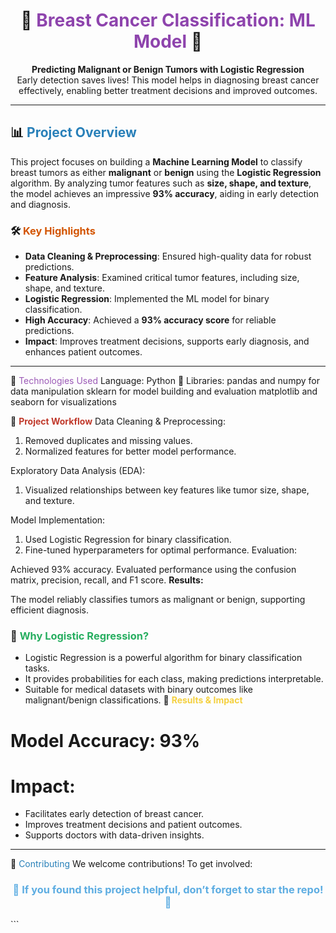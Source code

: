 <h1 align="center">💖 <span style="color: #8E44AD;">Breast Cancer Classification: ML Model</span> 💖</h1>  

<p align="center">  
    <b>Predicting Malignant or Benign Tumors with Logistic Regression</b><br>  
    Early detection saves lives! This model helps in diagnosing breast cancer effectively, enabling better treatment decisions and improved outcomes.  
</p>  

---

## 📊 <span style="color: #2980B9;">**Project Overview**</span>  

This project focuses on building a **Machine Learning Model** to classify breast tumors as either **malignant** or **benign** using the **Logistic Regression** algorithm. By analyzing tumor features such as **size, shape, and texture**, the model achieves an impressive **93% accuracy**, aiding in early detection and diagnosis.  

### 🛠️ <span style="color: #D35400;">**Key Highlights**</span>  
- **Data Cleaning & Preprocessing**: Ensured high-quality data for robust predictions.  
- **Feature Analysis**: Examined critical tumor features, including size, shape, and texture.  
- **Logistic Regression**: Implemented the ML model for binary classification.  
- **High Accuracy**: Achieved a **93% accuracy score** for reliable predictions.  
- **Impact**: Improves treatment decisions, supports early diagnosis, and enhances patient outcomes.  

---
🔧 <span style="color: #9B59B6;">Technologies Used</span>
Language: Python 🐍
Libraries:
pandas and numpy for data manipulation
sklearn for model building and evaluation
matplotlib and seaborn for visualizations


🎯 <span style="color: #C0392B;">**Project Workflow**</span>
Data Cleaning & Preprocessing:
1. Removed duplicates and missing values.
2. Normalized features for better model performance.
   
Exploratory Data Analysis (EDA):
1. Visualized relationships between key features like tumor size, shape, and texture.

Model Implementation:
1. Used Logistic Regression for binary classification.
2. Fine-tuned hyperparameters for optimal performance.
Evaluation:

Achieved 93% accuracy.
Evaluated performance using the confusion matrix, precision, recall, and F1 score.
**Results:**

The model reliably classifies tumors as malignant or benign, supporting efficient diagnosis.
### 🧠 <span style="color: #27AE60;">**Why Logistic Regression?**</span>
- Logistic Regression is a powerful algorithm for binary classification tasks.
- It provides probabilities for each class, making predictions interpretable.
- Suitable for medical datasets with binary outcomes like malignant/benign classifications.
🎉 <span style="color: #F4D03F;">**Results & Impact**</span>
# Model Accuracy: 93%
# Impact:
- Facilitates early detection of breast cancer.
- Improves treatment decisions and patient outcomes.
- Supports doctors with data-driven insights.
---
🤝 <span style="color: #2980B9;">Contributing</span>
We welcome contributions! To get involved:



<h3 align="center" style="color: #5DADE2;">🌟 If you found this project helpful, don’t forget to star the repo! 🌟</h3> ```
